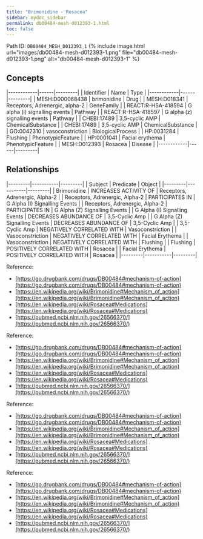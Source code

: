 ```yaml
---
title: "Brimonidine - Rosacea"
sidebar: mydoc_sidebar
permalink: db00484-mesh-d012393-1.html
toc: false 
---
```



Path ID: `DB00484_MESH_D012393_1`
{% include image.html url="images/db00484-mesh-d012393-1.png" file="db00484-mesh-d012393-1.png" alt="db00484-mesh-d012393-1" %}

## Concepts

|------------|------|---------|
| Identifier | Name | Type    |
|------------|------|---------|
| MESH:D000068438 | brimonidine | Drug |
| MESH:D018341 | Receptors, Adrenergic, alpha-2 | GeneFamily |
| REACT:R-HSA-418594 | G alpha (i) signalling events | Pathway |
| REACT:R-HSA-418597 | G alpha (z) signalling events | Pathway |
| CHEBI:17489 | 3,5-cyclic AMP | ChemicalSubstance |
| CHEBI:17489 | 3,5-cyclic AMP | ChemicalSubstance |
| GO:0042310 | vasoconstriction | BiologicalProcess |
| HP:0031284 | Flushing | PhenotypicFeature |
| HP:0001041 | Facial erythema | PhenotypicFeature |
| MESH:D012393 | Rosacea | Disease |
|------------|------|---------|

## Relationships

|---------|-----------|---------|
| Subject | Predicate | Object  |
|---------|-----------|---------|
| Brimonidine | INCREASES ACTIVITY OF | Receptors, Adrenergic, Alpha-2 |
| Receptors, Adrenergic, Alpha-2 | PARTICIPATES IN | G Alpha (I) Signalling Events |
| Receptors, Adrenergic, Alpha-2 | PARTICIPATES IN | G Alpha (Z) Signalling Events |
| G Alpha (I) Signalling Events | DECREASES ABUNDANCE OF | 3,5-Cyclic Amp |
| G Alpha (Z) Signalling Events | DECREASES ABUNDANCE OF | 3,5-Cyclic Amp |
| 3,5-Cyclic Amp | NEGATIVELY CORRELATED WITH | Vasoconstriction |
| Vasoconstriction | NEGATIVELY CORRELATED WITH | Facial Erythema |
| Vasoconstriction | NEGATIVELY CORRELATED WITH | Flushing |
| Flushing | POSITIVELY CORRELATED WITH | Rosacea |
| Facial Erythema | POSITIVELY CORRELATED WITH | Rosacea |
|---------|-----------|---------|

Reference: 
  - [https://go.drugbank.com/drugs/DB00484#mechanism-of-action](https://go.drugbank.com/drugs/DB00484#mechanism-of-action)
  - [https://en.wikipedia.org/wiki/Brimonidine#Mechanism_of_action](https://en.wikipedia.org/wiki/Brimonidine#Mechanism_of_action)
  - [https://en.wikipedia.org/wiki/Rosacea#Medications](https://en.wikipedia.org/wiki/Rosacea#Medications)
  - [https://pubmed.ncbi.nlm.nih.gov/26566370/](https://pubmed.ncbi.nlm.nih.gov/26566370/)

Reference: 
  - [https://go.drugbank.com/drugs/DB00484#mechanism-of-action](https://go.drugbank.com/drugs/DB00484#mechanism-of-action)
  - [https://en.wikipedia.org/wiki/Brimonidine#Mechanism_of_action](https://en.wikipedia.org/wiki/Brimonidine#Mechanism_of_action)
  - [https://en.wikipedia.org/wiki/Rosacea#Medications](https://en.wikipedia.org/wiki/Rosacea#Medications)
  - [https://pubmed.ncbi.nlm.nih.gov/26566370/](https://pubmed.ncbi.nlm.nih.gov/26566370/)

Reference: 
  - [https://go.drugbank.com/drugs/DB00484#mechanism-of-action](https://go.drugbank.com/drugs/DB00484#mechanism-of-action)
  - [https://en.wikipedia.org/wiki/Brimonidine#Mechanism_of_action](https://en.wikipedia.org/wiki/Brimonidine#Mechanism_of_action)
  - [https://en.wikipedia.org/wiki/Rosacea#Medications](https://en.wikipedia.org/wiki/Rosacea#Medications)
  - [https://pubmed.ncbi.nlm.nih.gov/26566370/](https://pubmed.ncbi.nlm.nih.gov/26566370/)

Reference: 
  - [https://go.drugbank.com/drugs/DB00484#mechanism-of-action](https://go.drugbank.com/drugs/DB00484#mechanism-of-action)
  - [https://en.wikipedia.org/wiki/Brimonidine#Mechanism_of_action](https://en.wikipedia.org/wiki/Brimonidine#Mechanism_of_action)
  - [https://en.wikipedia.org/wiki/Rosacea#Medications](https://en.wikipedia.org/wiki/Rosacea#Medications)
  - [https://pubmed.ncbi.nlm.nih.gov/26566370/](https://pubmed.ncbi.nlm.nih.gov/26566370/)

